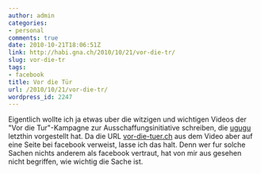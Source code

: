 ```yaml
---
author: admin
categories:
- personal
comments: true
date: 2010-10-21T18:06:51Z
link: http://habi.gna.ch/2010/10/21/vor-die-tr/
slug: vor-die-tr
tags:
- facebook
title: Vor die Tür
url: /2010/10/21/vor-die-tr/
wordpress_id: 2247
---
```


Eigentlich wollte ich ja etwas uber die witzigen und wichtigen Videos der "Vor die Tur"-Kampagne zur Ausschaffungsinitiative schreiben, die [ugugu](http://blogdessennamenmansichnichtmerkenkann.wordpress.com/2010/10/19/vor-die-tur/) letzthin vorgestellt hat. Da die URL [vor-die-tuer.ch](http://vor-die-tuer.ch/) aus dem Video aber auf eine Seite bei facebook verweist, lasse ich das halt. Denn wer fur solche Sachen nichts anderem als facebook vertraut, hat von mir aus gesehen nicht begriffen, wie wichtig die Sache ist.



